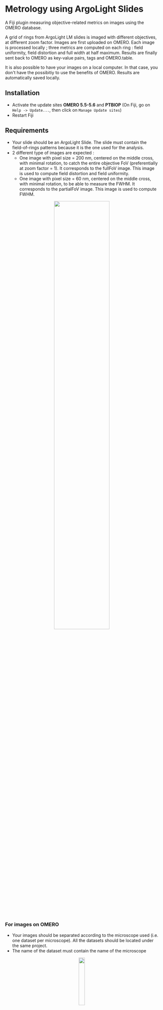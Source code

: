 # Metrology using ArgoLight Slides

A Fiji plugin measuring objective-related metrics on images using the OMERO database.

A grid of rings from ArgoLight LM slides is imaged with different objectives, at different zoom factor.
Images are first uploaded on OMERO. Each image is processed locally ; three metrics are computed on each ring : 
field uniformity, field distortion and full width at half maximum. Results are finally sent back to OMERO as key-value pairs,
tags and OMERO.table.

It is also possible to have your images on a local computer. In that case, you don't have the possibitiy to use the benefits of OMERO.
Results are automatically saved locally.

## Installation
- Activate the update sites **OMERO 5.5-5.6** and **PTBIOP** (On Fiji, go on `Help -> Update...`, then click on `Manage Update sites`)
- Restart Fiji

## Requirements

- Your slide should be an ArgoLight Slide. The slide must contain the field-of-rings patterns because it is the one used for the analysis.
- 2 different type of images are expected :
  - One image with pixel size = 200 nm, centered on the middle cross, with minimal rotation, to catch the entire objective FoV (preferentially at zoom factor = 1). It corresponds to the fullFoV image. This image is used to compute field distortion and field uniformity.
  - One image with pixel size = 60 nm, centered on the middle cross, with minimal rotation, to be able to measure the FWHM. It corresponds to the partialFoV image. This image is used to compute FWHM.

<p align="center">
  <img src="https://github.com/BIOP/ArgoLight_analysis_tool/assets/64911638/6cbb1dd5-6b21-41a2-9095-1a71f325886c" width="60%">
</p>

### For images on OMERO
- Your images should be separated according to the microscope used (i.e. one dataset per microscope). All the datasets should be located under the same project.
- The name of the dataset must contain the name of the microscope

<p align="center">
  <img src="https://github.com/BIOP/ArgoLight_analysis_tool/assets/64911638/f14307d9-a0ff-411a-b73c-1efe4f9f7817" width="20%">
</p>

- Images have to be named according the following structure
  - For fileset images
    - *microscopeName*\_*ArgoSlideName*\_*patternImaged*\_**d***AcquisitionDate*\_**o***Objective*\_*ImmersionMedium*.extension [*FOV*\_*Serie*]
    - Exemple : sp8int1_ArgoSGL482_b_d20230420_o20x_dry.lif [partialFoV_Image007]

  - For inividual images
    - *microscopeName*\_*ArgoSlideName*\_*patternImaged*\_**d***AcquisitionDate*\_**o***Objective*\_*ImmersionMedium*\_*FOV*\_*Serie*.extension
    - Exemple : lsm980_ArgoSGL482_b_d20230420_o20x_dry_fullFoV_Image002.czi

  - Be careful : the FOV item has to be either **fullFoV** or **partialFoV** or **fixedFoV**. For the last one, all metrics are computed on the same image. It is particularly convienant for widefield microscopes, without any solution to zoom in.

### For images on local computers
- Your images should be separated according to the microscope used (i.e. one dataset per microscope). All the folders should be located under the same parent folder.

<p align="center">
  <img src="https://github.com/BIOP/ArgoLight_analysis_tool/assets/64911638/068c27ce-e5fe-41a3-b8a5-027f630e1e56" width="50%">
</p>


- Images have to be named according the following structure
  - For fileset images
    - You can acquire on filset per objective (i.e. you don't have to acquire one image per project).
    - *microscopeName*\_*ArgoSlideName*\_*patternImaged*\_**d***AcquisitionDate*\_**o***Objective*\_*ImmersionMedium*.extension - *FOV*\_*Serie*
    - Exemple : sp8int1_ArgoSGL482_b_d20230420_o20x_dry.lif - partialFoV_Image007

  - For inividual images
    - *microscopeName*\_*ArgoSlideName*\_*patternImaged*\_**d***AcquisitionDate*\_**o***Objective*\_*ImmersionMedium*\_*FOV*\_*Serie*.extension
    - Exemple : lsm980_ArgoSGL482_b_d20230420_o20x_dry_fullFoV_Image002.czi

  - Be careful : the FOV item has to be either **fullFoV** or **partialFoV** or **fixedFoV**. For the last one, all metrics are computed on the same image. It is particularly convienant for widefield microscopes, without any solution to zoom in.

## User guide

### Launch the plugin

Launch the plugin by hitting `Plugins -> BIOP -> Argolight analysis tool`

<p align="center">
  <img src="https://github.com/BIOP/ArgoLight_analysis_tool/assets/64911638/2001c2d3-da43-452a-a1b9-01ed582838fe" width="50%">
</p>

### Basic configurations -- To do the first time you use the plugin

This step set the by-default values for input-output communication. These values are saved for your future use of the plugin ; you'll have to do it once.

#### General settings

1. Hit the button `General settings`. 
2. On the popup, enter the host name and port of your OMERO server
3. Enter the ID of the OMERO project containing the images to analyze.
4. Enter the list of microscopes you may want to process (manually or by browsing a csv file).
In the csv file, you should have one microscope name by line. If you enter microscopes manually, names must be separated by only comma.

**Be careful : the microscopes' name should be contained (but not case sensitive) in the dataset / parent folder name.**

**Be careful : the *microscopeName* token in the image name (see above) must match exactly (but not case sensitive) WITHOUT underscores the names you enter in the GUI.**
For example : "SP8_UP1" in the GUI ; "sp8up1" in the image name.


5. Enter the list of ArgoSlides you may want to use for the analysis (manually or by browsing a csv file). 
In the csv file, you should have one ArgoSlide by line. If you enter ArgoSlides manually, names must be separated by only comma.

**Be careful : the ArgoSlides' name should be contained (but not case sensitive) in the image name.**

6. Optionnally, and IF you want have your images on a local computer, you can add the folder path where you want to read raw images.
6. Optionnally, and IF you want to save results locally (see below), you can add the folder path where you want to save results.
8. Then, press OK. 

<p align="center">
  <img src="https://github.com/BIOP/ArgoLight_analysis_tool/assets/64911638/57e9a8ae-f4f5-47de-8e68-4346e8594a64" width="50%">
</p>

#### ArgoSlide settings

1. Choose an ArgoSlide in the list.
2. Hit ``Settings`` button
3. Fill the fields with the ArgoSlide specifications (Distance betwen two rings, pattern FoV, number of rings per line)
4. If you tick the box ``Set as your default slide``, this ArgoSlide will be automatically selected each time you launch the plugin.
5. Then press ``Ok``.

These settings are saved for the selected ArgoSlide. If you have multiple slides, you need to select each slide and apply their respective settings.

<p align="center">
  <img src="https://github.com/BIOP/ArgoLight_analysis_tool/assets/64911638/18dd27a3-1bcf-4c91-a7ca-77061c709b64" width="50%">
</p>

### Quick start

1. Select the file location
2. If OMERO, enter your gaspar credentials. If local, enter the path of the parent folder (i.e. raw folder in the above figure). 
3. If OMERO, enter the ID of the project that contains the microscopes datasets (if it has not been defined previously).
4. Select the microscope dataset you want to process.
5. Select the ArgoSlide you used to take the images.
6. Click OK
7. The current steps / actions performed are logged in the Fiji Log window
8. At the end of the processing, a popup indicates the user that all images within the selected dataset have been processed.

For OMERO location, every images that are not tagged with `raw` tag and with the selected ArgoSlide contained in its name are processed within the selected dataset.
For local location, every images that are not contained in the summary file and with the selected ArgoSlide contained in its name are processed within the selected folder.

### Output location and settings

1. You can choose to save results on OMERO or on your local machine. 

If you choose to save results locally, you are asked to provide the parent folder (equivalent to the OMERO project). This folder may or may not contain microscope sub-folders (they are created in case they do not exist yet). This folder can be defined as default parameter by hitting the button `General settings`.

2. Checking this box will save heat maps of the computed metrics (i.e. field uniformity, field distortion, FWHM).
3. Checking this box will process ALL images within the selected dataset, without any distinction between those that have previously been processed.
4. You can choose, in case you would like to process all images, to remove all results from previous run(s).

<p align="center">
  <img src="https://github.com/BIOP/ArgoLight_analysis_tool/assets/64911638/0ca177bf-2ae4-411f-bc4b-6d1b73af6af9" width="50%">
</p>

### Processing settings

A few parameters used for segmentation and analysis can be manually set.
1. Sigma for gaussian blurring -> denoising
2. Median radius for median filtering -> denoising
3. Method to threshold the denoised image -> thresholding
4. Size of the thresholded particules to keep (> value) -> denoising
5. Analyzed area around the ring (for FWHM) -> analysis

If you check the `default` box, then hard-coded default parameters are used.

6. If you check ``Use only once``, the new settings are only used for the current simulation (i.e. the default settings are not overwritten).


<p align="center">
  <img src="https://github.com/BIOP/ArgoLight_analysis_tool/assets/64911638/766e44b8-6fc5-414c-af54-fb0da6defd13" width="40%">
</p>

### Live preview

A live preview mode enable you to set dynamically the processing parameters and to get direct visual feedback of the segmentation results only (the analysis results are not display).
1. Select the file location
2. If OMERO, enter your gaspar credentials. If local, nothing to do.
3. Click on `Live preview` button

<p align="center">
  <img src="https://github.com/BIOP/ArgoLight_analysis_tool/assets/64911638/9e25e1c9-bd74-4f83-94a8-94ebf489067c" width="80%">
</p>

4. On the popup, add the OMERO ID of a typical image or the path of the image you want to open
5. Click on `Load`. The image should display in Fiji. the first channel is automatically displayed
6. Each time you modify one parameter, the segmentation result updates
7. When satisfied with the results, click on `OK`. The new parameters will be used for the current simulation.

<p align="center">
  <img src="https://github.com/BIOP/ArgoLight_analysis_tool/assets/64911638/f8e04ab0-38e8-4ca0-8e22-d67fef353414" width="80%">
</p>


8. Confirm if you want the overwrite default settings by the live settings, or use them in the current simulation or just discard them.

<p align="center">
  <img src="https://github.com/BIOP/ArgoLight_analysis_tool/assets/64911638/a2a1bb4f-c2a3-4f9d-82fb-ed77bb292833" width="50%">
</p>

## Analysis results

- If the data are coming from OMERO, 9 to 11 tags are linked to the raw image on OMERO, even if results are saved locally : `raw`, `argolight`, `slideName`, `objective`, `immersion`, `microscope`, `pattern`, `FoV` and `individual_metrics`.
- If the data are coming from local computer, the image title (including the serie) is added to the summary file of processed images.
- Processing parameters, as well as ArgoSlide specifications, are saved in the form of key-value pairs.
- Computed metrics are saved as OMERO.table attach to the image and, if specified, in the form of heat maps.

<p align="center">
  <img src="https://github.com/BIOP/ArgoLight_analysis_tool/assets/64911638/08f18dbb-2bd0-4b74-a197-bb964001dc74" width="80%">
</p>

- Detected rings, as well as ideal ring positions, are saved as ROIs, grouped by ring type (i.e. ideal or detected).

<p align="center">
  <img src="https://github.com/BIOP/ArgoLight_analysis_tool/assets/64911638/fe9f7ab5-6751-4f28-8829-becb0b106b84" width="80%">
</p>

- A per-image summary is finally attached to the parent dataset. It groups relevant information that may be used to follow, in time, the different metrics and therefore assess objective quality. Because not all metrics are computed on all images, `-1` replaces the metric value for image on which this metrics is not computed (ex : `-1` for FWHM on all 200nm pixel size images).

<p align="center">
  <img src="https://github.com/BIOP/ArgoLight_analysis_tool/assets/64911638/6d29f95b-e68e-4cd4-97b9-f927b56c34d5" width="80%">
</p>


In case of local saving, the same outputs are saved in a results folder, with .txt file for the key-value pairs, .csv files for the tables and .zip for ROIs (readable on Fiji).

<p align="center">
  <img src="https://github.com/BIOP/ArgoLight_analysis_tool/assets/64911638/b21ed28d-7840-4381-b073-f8727980449f" width="80%">
</p>

## Monitor data with OMERO.parade

OMERO.parade is a plugin of OMERO.web for data mining. Fields coming from an OMERO.table are read, filtered and displayed as a graph. This plugin is helpful to monitor computed metrics over time.

1. Move your OMERO dataset at the root (i.e. outside any project)

<p align="center">
  <img src="https://github.com/BIOP/ArgoLight_analysis_tool/assets/64911638/add1f4b8-deb2-44b8-a627-d4a69ec141d9" width="40%">
</p>


2. Select the dataset and switch to `Parade`

<p align="center">
  <img src="https://github.com/BIOP/ArgoLight_analysis_tool/assets/64911638/856c6dd2-5f70-4418-8ba1-83af24cec082" width="20%">
</p>

3. Click on the `graph mode`

<p align="center">
  <img src="https://github.com/BIOP/ArgoLight_analysis_tool/assets/64911638/8e582087-43a2-4c28-bee5-5e4f2ff67f41" width="40%">
</p>


4. Select different metrics to monitor like `Acquisition date`, `field distortion avg`, `field uniformity avg`...

<p align="center">
  <img src="https://github.com/BIOP/ArgoLight_analysis_tool/assets/64911638/7ef28813-fe16-4378-a696-8eafa15a0eec" width="30%">
</p>


5. Add tag filters for objctives, slide, FoV...
  - For `field distortion` and `field uniformity` metrics, you must filter images with `fullFoV` tag 
  - For `FWHM` metrics, you must filter images with `partialFoV` tag 

<p align="center">
  <img src="https://github.com/BIOP/ArgoLight_analysis_tool/assets/64911638/80432ed7-b292-448f-ac6c-6b60e7decba0" width="80%">
</p>

6. Select `Acquisition date` for the x-axis
7. Select one metrics for the y-axis.

<p align="center">
  <img src="https://github.com/BIOP/ArgoLight_analysis_tool/assets/64911638/a157293e-9b08-44ee-a894-f4b7e8f6b85d" width="70%">
</p>


8. Each dot represent one image. Clicking on one of them highlights the corresponding image on the left tree and displays annotations/metadata attached on the right. This is particularly useful when you deal with outliers.

![ArgoLight_Plugin_Parade_Graph_Image_Selection](https://github.com/BIOP/ArgoLight_analysis_tool/assets/64911638/a842afa0-62ca-47d3-93f1-f41a8c460937)





